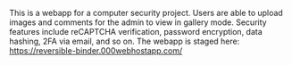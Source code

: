 This is a webapp for a computer security project. Users are able to upload images and comments for the admin to view in gallery mode. Security features include reCAPTCHA verification, password encryption, data hashing, 2FA via email, and so on. 
The webapp is staged here: https://reversible-binder.000webhostapp.com/